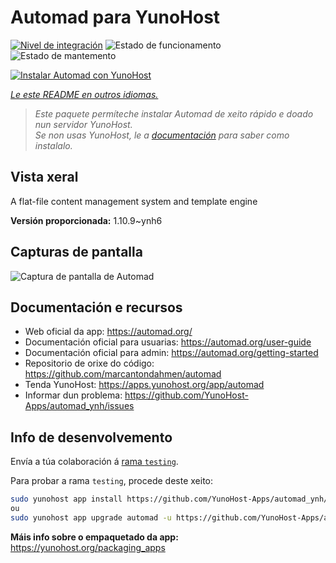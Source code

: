 <!--
NOTA: Este README foi creado automáticamente por <https://github.com/YunoHost/apps/tree/master/tools/readme_generator>
NON debe editarse manualmente.
-->

# Automad para YunoHost

[![Nivel de integración](https://dash.yunohost.org/integration/automad.svg)](https://ci-apps.yunohost.org/ci/apps/automad/) ![Estado de funcionamento](https://ci-apps.yunohost.org/ci/badges/automad.status.svg) ![Estado de mantemento](https://ci-apps.yunohost.org/ci/badges/automad.maintain.svg)

[![Instalar Automad con YunoHost](https://install-app.yunohost.org/install-with-yunohost.svg)](https://install-app.yunohost.org/?app=automad)

*[Le este README en outros idiomas.](./ALL_README.md)*

> *Este paquete permíteche instalar Automad de xeito rápido e doado nun servidor YunoHost.*  
> *Se non usas YunoHost, le a [documentación](https://yunohost.org/install) para saber como instalalo.*

## Vista xeral

A flat-file content management system and template engine

**Versión proporcionada:** 1.10.9~ynh6

## Capturas de pantalla

![Captura de pantalla de Automad](./doc/screenshots/readme.png)

## Documentación e recursos

- Web oficial da app: <https://automad.org/>
- Documentación oficial para usuarias: <https://automad.org/user-guide>
- Documentación oficial para admin: <https://automad.org/getting-started>
- Repositorio de orixe do código: <https://github.com/marcantondahmen/automad>
- Tenda YunoHost: <https://apps.yunohost.org/app/automad>
- Informar dun problema: <https://github.com/YunoHost-Apps/automad_ynh/issues>

## Info de desenvolvemento

Envía a túa colaboración á [rama `testing`](https://github.com/YunoHost-Apps/automad_ynh/tree/testing).

Para probar a rama `testing`, procede deste xeito:

```bash
sudo yunohost app install https://github.com/YunoHost-Apps/automad_ynh/tree/testing --debug
ou
sudo yunohost app upgrade automad -u https://github.com/YunoHost-Apps/automad_ynh/tree/testing --debug
```

**Máis info sobre o empaquetado da app:** <https://yunohost.org/packaging_apps>
